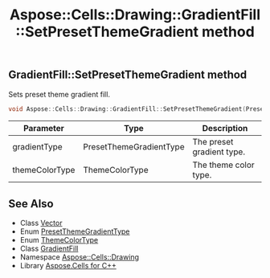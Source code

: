 ﻿---
title: Aspose::Cells::Drawing::GradientFill::SetPresetThemeGradient method
linktitle: SetPresetThemeGradient
second_title: Aspose.Cells for C++ API Reference
description: 'Aspose::Cells::Drawing::GradientFill::SetPresetThemeGradient method. Sets preset theme gradient fill in C++.'
type: docs
weight: 1200
url: /cpp/aspose.cells.drawing/gradientfill/setpresetthemegradient/
---
## GradientFill::SetPresetThemeGradient method


Sets preset theme gradient fill.

```cpp
void Aspose::Cells::Drawing::GradientFill::SetPresetThemeGradient(PresetThemeGradientType gradientType, ThemeColorType themeColorType)
```


| Parameter | Type | Description |
| --- | --- | --- |
| gradientType | PresetThemeGradientType | The preset gradient type. |
| themeColorType | ThemeColorType | The theme color type. |

## See Also

* Class [Vector](../../../aspose.cells/vector/)
* Enum [PresetThemeGradientType](../../presetthemegradienttype/)
* Enum [ThemeColorType](../../../aspose.cells/themecolortype/)
* Class [GradientFill](../)
* Namespace [Aspose::Cells::Drawing](../../)
* Library [Aspose.Cells for C++](../../../)

